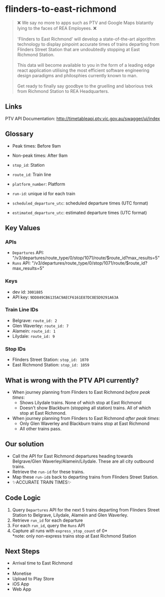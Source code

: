 # flinders-to-east-richmond

> ❌ We say no more to apps such as PTV and Google Maps blatantly lying to the faces of REA Employees. ❌ <br><br> 'Flinders to East Richmond' will develop a state-of-the-art algorithm technology to display pinpoint accurate times of trains departing from Flinders Street Station that are undoubtedly stopping at East Richmond Station. <br><br> This data will become available to you in the form of a leading edge react application utilising the most efficient software engineering design paradigms and philosphies currently known to man.<br><br> Get ready to finally say goodbye to the gruelling and laborious trek from Richmond Station to REA Headquarters.


## Links
PTV API Documentation: http://timetableapi.ptv.vic.gov.au/swagger/ui/index

## Glossary

- Peak times: Before 9am
- Non-peak times: After 9am

- `stop_id`: Station
- `route_id`: Train line
- `platform_number`: Platform
- `run-id`: unique id for each train
- `scheduled_departure_utc`: scheduled departure times (UTC format)
- `estimated_departure_utc`: estimated departure times (UTC format)



## Key Values
### APIs
-  `Departures` API: "/v3/departures/route_type/0/stop/1071/route/$route_id?max_results=5"
-  `Runs` API: "/v3/departures/route_type/0/stop/1071/route/$route_id?max_results=5"


### Keys
- dev id: `3001885`
- API key: `9DD849CB6135AC9AECF6161E87DC8E5D9291A63A`

### Train Line IDs
- Belgrave: `route_id: 2`
- Glen Waverley: `route_id: 7`
- Alamein: `route_id: 1`
- Lilydale: `route_id: 9`

### Stop IDs
- Flinders Street Station: `stop_id: 1070`
- East Richmond Station: `stop_id: 1059`

## What is wrong with the PTV API currently?
- When journey planning from Flinders to East Richmond *before peak times*:
  - Shows Lilydale trains. None of which stop at East Richmond
  - Doesn't show Blackburn (stopping all station) trains. All of which stop at East Richmond.
- When journey planning from Flinders to East Richmond *after peak times*:
  - Only Glen Waverley and Blackburn trains stop at East Richmond
  - All other trains pass.
  
## Our solution
- Call the API for East Richmond departures heading towards Belgrave/Glen Waverley/Alamein/Lilydale. These are all city outbound trains.
- Retrieve the `run-id` for these trains.
- Map these `run-id`s back to departing trains from Flinders Street Station.
- ✨ACCURATE TRAIN TIMES✨

## Code Logic
1. Query `Departures` API for the next 5 trains departing from Flinders Street Station to Belgrave, Lilydale, Alamein and Glen Waverley.
2. Retrieve `run_id` for each departure 
3. For each `run_id`, query the `Runs` API
4. Capture all runs with `express_stop_count` of 0* </br>
*note: only non-express trains stop at East Richmond Station

## Next Steps
- Arrival time to East Richmond
- 
- Monetise
- Upload to Play Store
- iOS App
- Web App